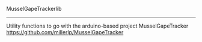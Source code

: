 MusselGapeTrackerlib

--------------

Utility functions to go with the arduino-based project 
MusselGapeTracker https://github.com/millerlp/MusselGapeTracker 